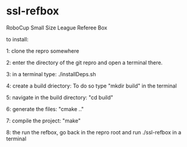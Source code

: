 # ssl-refbox
RoboCup Small Size League Referee Box


to install:

1: clone the repro somewhere

2: enter the directory of the git repro and open a terminal there.

3: in a terminal type: ./installDeps.sh

4: create a build driectory: To do so type "mkdir build" in the terminal

5: navigate in the build directory: "cd build"

6: generate the files: "cmake .."

7: compile the project: "make"

8: the run the refbox, go back in the repro root and run ./ssl-refbox in a terminal
